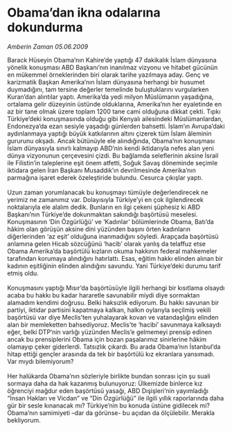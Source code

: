 # Obama’dan ikna odalarına dokundurma

*Amberin Zaman 05.06.2009*

<div class="taraf_structure_2col_1zq">
<div class="margen_n">



 <p>Barack Hüseyin Obama’nın Kahire’de yaptığı 47 dakikalık İslam dünyasına yönelik konuşması ABD Başkanı’nın inanılmaz vizyonu ve hitabet gücünün en mükemmel örneklerinden biri olarak tarihe yazılmaya aday. Genç ve karizmatik Başkan Amerika’nın İslam dünyasına herhangi bir husumet duymadığını, tam tersine değerler temelinde buluştuklarını vurgularken Kuran’dan alıntılar yaptı. Amerika’da yedi milyon Müslümanın yaşadığına, ortalama gelir düzeyinin üstünde olduklarına, Amerika’nın her eyaletinde en az bir tane olmak üzere toplam 1200 tane cami olduğuna dikkat çekti. Tıpkı Türkiye’deki konuşmasında olduğu gibi Kenyalı ailesindeki Müslümanlardan, Endonezya’da ezan sesiyle yaşadığı günlerden bahsetti. İslam’ın Avrupa’daki aydınlanmaya yaptığı büyük katkılarının altını çizerek tüm İslam âleminin gururunu okşadı. Ancak bütünüyle ele alındığında, Obama’nın konuşması İslam dünyasıyla sınırlı kalmayıp ABD’nin kendi iktidarıyla nefes alan yeni dünya vizyonunun çerçevesini çizdi. Bu bağlamda seleflerinin aksine İsrail ile Filistin’in taleplerine eşit önem atfetti, Soğuk Savaş döneminde seçimle iktidara gelen İran Başkanı Musaddık’ın devrilmesinde Amerika’nın parmağına işaret ederek özeleştiride bulundu. Cesurca çıkışlar yaptı. <br/><br/>Uzun zaman yorumlanacak bu konuşmayı tümüyle değerlendirecek ne yerimiz ne zamanımız var. Dolayısıyla Türkiye’yi en çok ilgilendirecek noktalarıyla ele alalım dedik. Bunların en ilgi çekeni şüphesiz ki ABD Başkanı’nın Türkiye’de dokunmaktan sakındığı başörtüsü meselesi. Konuşmasının ‘Din Özgürlüğü’ ve ‘Kadınlar’ bölümlerinde Obama, Batı’da hâkim olan görüşün aksine dini yüzünden başını örten kadınların diğerlerinden ‘az eşit’ olduğuna inanmadığını söyledi. Arapçada başörtüsü anlamına gelen Hicab sözcüğünü ‘hacib’ olarak yanlış da telaffuz etse Obama Amerika’da başörtülü kızların okuma hakkının federal mahkemeler tarafından korumaya alındığını hatırlattı. Esas, eğitim hakkı elinden alınan bir kadının eşitliğinin elinden alındığını savundu. Yani Türkiye’deki durumu tarif etmiş oldu. <br/><br/>Konuşmasını yaptığı Mısır’da başörtüsüyle ilgili herhangi bir kısıtlama olsaydı acaba bu hakkı bu kadar hararetle savunabilir miydi diye sormaktan alamadım kendimi doğrusu. Belki haksızlık ediyorum. Bu hakkı savunan bir partiyi, iktidar partisini kapatmaya kalkan, halkın oylarıyla seçilmiş vekili başörtüsü var diye Meclis’ten yuhalayarak kovan ve vatandaşlığını elinden alan bir memleketten bahsediyoruz. Meclis’te ‘hacibi’ savunmaya kalksaydı eğer, belki DTP’nin varlığı yüzünden Meclis’e gelmemeyi prensip edinen ancak bu prensiplerini Obama için bozan paşalarımız sinirlerine hâkim olamayıp çeker giderlerdi. Tatsızlık çıkardı. Bu arada Obama’nın İstanbul’da hitap ettiği gençler arasında da tek bir başörtülü kız ekranlara yansımadı. Var mıydı bilemiyorum? <br/><br/>Her halükarda Obama’nın sözleriyle birlikte bundan sonrası için şu suali sormaya daha da hak kazanmış bulunuyoruz: Ülkemizde binlerce kız öğrenciyi mağdur eden başörtüsü yasağı, ABD Dışişleri’nin yayımladığı “İnsan Hakları ve Vicdan” ve “Din Özgürlüğü” ile ilgili yıllık raporlarında daha gür bir sesle kınanacak mı? Türkiye’nin bu konuda üstüne gidilecek mi? Obama’nın samimiyeti –dar da görünse- bu açıdan da ölçülebilir. Merakla bekliyorum.</p>
<br/>
<br/>
<br/>



<br/>


<div id="taraf_not">
</div>

</div>


</div>
